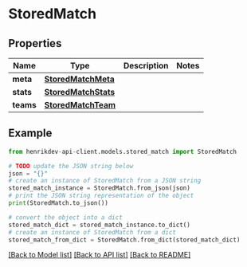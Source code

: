 # StoredMatch


## Properties

Name | Type | Description | Notes
------------ | ------------- | ------------- | -------------
**meta** | [**StoredMatchMeta**](StoredMatchMeta.md) |  | 
**stats** | [**StoredMatchStats**](StoredMatchStats.md) |  | 
**teams** | [**StoredMatchTeam**](StoredMatchTeam.md) |  | 

## Example

```python
from henrikdev-api-client.models.stored_match import StoredMatch

# TODO update the JSON string below
json = "{}"
# create an instance of StoredMatch from a JSON string
stored_match_instance = StoredMatch.from_json(json)
# print the JSON string representation of the object
print(StoredMatch.to_json())

# convert the object into a dict
stored_match_dict = stored_match_instance.to_dict()
# create an instance of StoredMatch from a dict
stored_match_from_dict = StoredMatch.from_dict(stored_match_dict)
```
[[Back to Model list]](../README.md#documentation-for-models) [[Back to API list]](../README.md#documentation-for-api-endpoints) [[Back to README]](../README.md)


